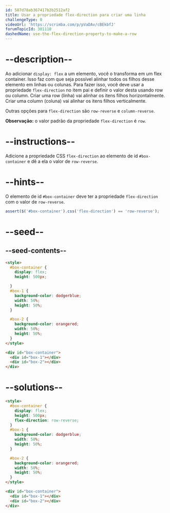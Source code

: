 ```yaml
---
id: 587d78ab367417b2b2512af2
title: Usar a propriedade flex-direction para criar uma linha
challengeType: 0
videoUrl: 'https://scrimba.com/p/pVaDAv/cBEkbfJ'
forumTopicId: 301110
dashedName: use-the-flex-direction-property-to-make-a-row
---
```


# --description--

Ao adicionar `display: flex` a um elemento, você o transforma em um flex container. Isso faz com que seja possível alinhar todos os filhos desse elemento em linhas ou colunas. Para fazer isso, você deve usar a propriedade `flex-direction` no item pai e definir o valor desta usando row ou column. Criar uma row (linha) vai alinhar os itens filhos horizontalmente. Criar uma column (coluna) vai alinhar os itens filhos verticalmente.

Outras opções para `flex-direction` são `row-reverse` e `column-reverse`.

**Observação:** o valor padrão da propriedade `flex-direction` é `row`.

# --instructions--

Adicione a propriedade CSS `flex-direction` ao elemento de id `#box-container` e dê a ela o valor de `row-reverse`.

# --hints--

O elemento de id `#box-container` deve ter a propriedade `flex-direction` com o valor de `row-reverse`.

```js
assert($('#box-container').css('flex-direction') == 'row-reverse');
```

# --seed--

## --seed-contents--

```html
<style>
  #box-container {
    display: flex;
    height: 500px;

  }
  #box-1 {
    background-color: dodgerblue;
    width: 50%;
    height: 50%;
  }

  #box-2 {
    background-color: orangered;
    width: 50%;
    height: 50%;
  }
</style>

<div id="box-container">
  <div id="box-1"></div>
  <div id="box-2"></div>
</div>
```

# --solutions--

```html
<style>
  #box-container {
    display: flex;
    height: 500px;
    flex-direction: row-reverse;
  }
  #box-1 {
    background-color: dodgerblue;
    width: 50%;
    height: 50%;
  }

  #box-2 {
    background-color: orangered;
    width: 50%;
    height: 50%;
  }
</style>

<div id="box-container">
  <div id="box-1"></div>
  <div id="box-2"></div>
</div>
```
